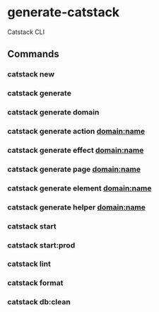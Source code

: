 # generate-catstack

Catstack CLI

## Commands

### catstack new
### catstack generate 
### catstack generate domain <name>
### catstack generate action <domain:name>
### catstack generate effect <domain:name>
### catstack generate page <domain:name>
### catstack generate element <domain:name>
### catstack generate helper <domain:name>
### catstack start 
### catstack start:prod
### catstack lint
### catstack format
### catstack db:clean

